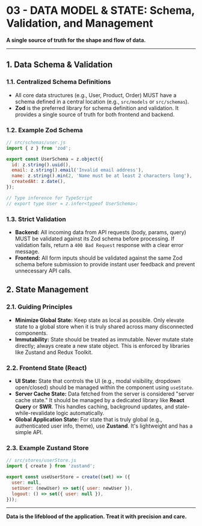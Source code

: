 # 03 - DATA MODEL & STATE: Schema, Validation, and Management

**A single source of truth for the shape and flow of data.**

---

## 1. Data Schema & Validation

### 1.1. Centralized Schema Definitions
- All core data structures (e.g., User, Product, Order) MUST have a schema defined in a central location (e.g., `src/models` or `src/schemas`).
- **Zod** is the preferred library for schema definition and validation. It provides a single source of truth for both frontend and backend.

### 1.2. Example Zod Schema
```javascript
// src/schemas/user.js
import { z } from 'zod';

export const UserSchema = z.object({
  id: z.string().uuid(),
  email: z.string().email('Invalid email address'),
  name: z.string().min(2, 'Name must be at least 2 characters long'),
  createdAt: z.date(),
});

// Type inference for TypeScript
// export type User = z.infer<typeof UserSchema>;
```

### 1.3. Strict Validation
- **Backend:** All incoming data from API requests (body, params, query) MUST be validated against its Zod schema before processing. If validation fails, return a `400 Bad Request` response with a clear error message.
- **Frontend:** All form inputs should be validated against the same Zod schema before submission to provide instant user feedback and prevent unnecessary API calls.

## 2. State Management

### 2.1. Guiding Principles
- **Minimize Global State:** Keep state as local as possible. Only elevate state to a global store when it is truly shared across many disconnected components.
- **Immutability:** State should be treated as immutable. Never mutate state directly; always create a new state object. This is enforced by libraries like Zustand and Redux Toolkit.

### 2.2. Frontend State (React)
- **UI State:** State that controls the UI (e.g., modal visibility, dropdown open/closed) should be managed within the component using `useState`.
- **Server Cache State:** Data fetched from the server is considered "server cache state." It should be managed by a dedicated library like **React Query** or **SWR**. This handles caching, background updates, and stale-while-revalidate logic automatically.
- **Global Application State:** For state that is truly global (e.g., authenticated user info, theme), use **Zustand**. It's lightweight and has a simple API.

### 2.3. Example Zustand Store
```javascript
// src/stores/userStore.js
import { create } from 'zustand';

export const useUserStore = create((set) => ({
  user: null,
  setUser: (newUser) => set({ user: newUser }),
  logout: () => set({ user: null }),
}));
```

---
**Data is the lifeblood of the application. Treat it with precision and care.**
